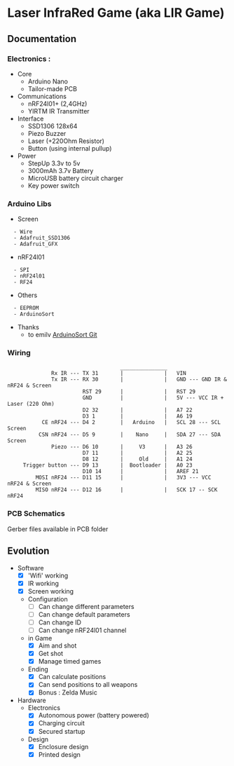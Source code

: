 # Laser InfraRed Game (aka LIR Game)

## Documentation

### Electronics :
- Core
  - Arduino Nano
  - Tailor-made PCB
- Communications
  - nRF24l01+ (2,4GHz)
  - YIRTM IR Transmitter
- Interface
  - SSD1306 128x64
  - Piezo Buzzer
  - Laser (+220Ohm Resistor)
  - Button (using internal pullup)
- Power
  - StepUp 3.3v to 5v
  - 3000mAh 3.7v Battery
  - MicroUSB battery circuit charger
  - Key power switch

### Arduino Libs
- Screen
```
  - Wire
  - Adafruit_SSD1306
  - Adafruit_GFX
```
- nRF24l01
```
  - SPI
  - nRF24l01
  - RF24
```
- Others
```
  - EEPROM
  - ArduinoSort 
```
- Thanks
  - to emilv [ArduinoSort Git](https://github.com/emilv/ArduinoSort)

### Wiring
```
                                    _______________
              Rx IR --- TX 31       |             |   VIN
              Tx IR --- RX 30       |             |   GND --- GND IR & nRF24 & Screen
                        RST 29      |             |   RST 29
                        GND         |             |   5V --- VCC IR + Laser (220 Ohm)
                        D2 32       |             |   A7 22
                        D3 1        |             |   A6 19
           CE nRF24 --- D4 2        |   Arduino   |   SCL 28 --- SCL Screen
          CSN nRF24 --- D5 9        |    Nano     |   SDA 27 --- SDA Screen
              Piezo --- D6 10       |     V3      |   A3 26
                        D7 11       |             |   A2 25
                        D8 12       |     Old     |   A1 24
     Trigger button --- D9 13       |  Bootloader |   A0 23
                        D10 14      |             |   AREF 21
         MOSI nRF24 --- D11 15      |             |   3V3 --- VCC nRF24 & Screen
         MISO nRF24 --- D12 16      |             |   SCK 17 -- SCK nRF24
```

### PCB Schematics
Gerber files available in PCB folder

## Evolution
- Software
  - [x] 'Wifi' working
  - [x] IR working
  - [x] Screen working
  - Configuration
    - [ ] Can change different parameters
    - [ ] Can change default parameters
    - [ ] Can change ID
    - [ ] Can change nRF24l01 channel
  - in Game
    - [x] Aim and shot
    - [x] Get shot
    - [x] Manage timed games
  - Ending
    - [x] Can calculate positions
    - [x] Can send positions to all weapons
    - [x] Bonus : Zelda Music
- Hardware
  - Electronics
    - [x] Autonomous power (battery powered)
    - [x] Charging circuit
    - [x] Secured startup
  - Design
    - [x] Enclosure design
    - [x] Printed design
